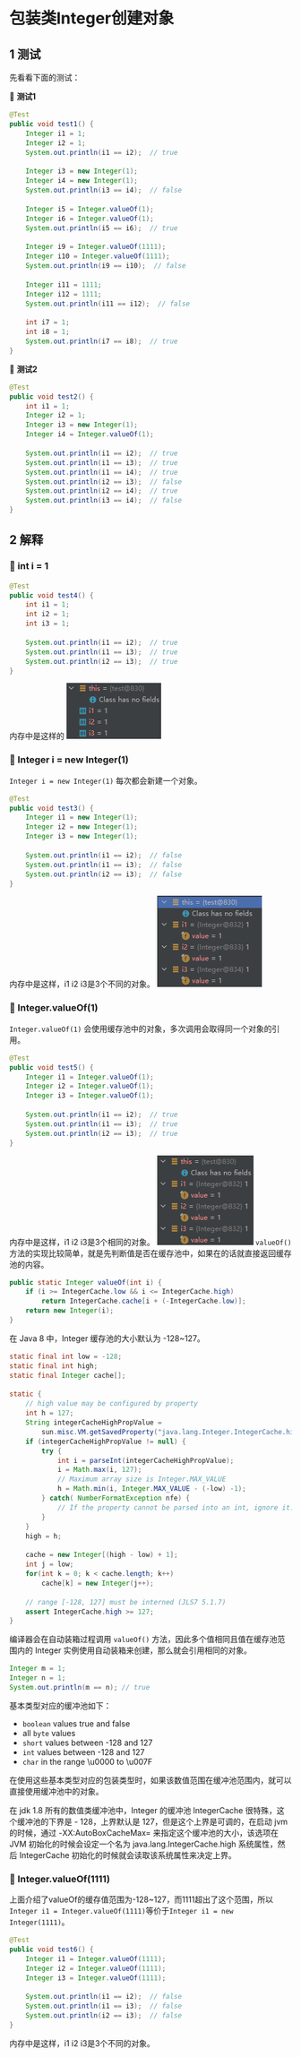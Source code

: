 # 包装类Integer创建对象

## 1 测试
先看看下面的测试：

🔶 **测试1**
```java
@Test
public void test1() {
    Integer i1 = 1;
    Integer i2 = 1;
    System.out.println(i1 == i2);  // true

    Integer i3 = new Integer(1);
    Integer i4 = new Integer(1);
    System.out.println(i3 == i4);  // false
	
	Integer i5 = Integer.valueOf(1);
    Integer i6 = Integer.valueOf(1);
    System.out.println(i5 == i6);  // true
    
    Integer i9 = Integer.valueOf(1111);
    Integer i10 = Integer.valueOf(1111);
    System.out.println(i9 == i10);  // false
    
    Integer i11 = 1111;
    Integer i12 = 1111;
    System.out.println(i11 == i12);  // false
    
    int i7 = 1;
    int i8 = 1;
    System.out.println(i7 == i8);  // true
}
```

🔶 **测试2**

```java
@Test
public void test2() {
    int i1 = 1;
    Integer i2 = 1;
    Integer i3 = new Integer(1);
    Integer i4 = Integer.valueOf(1);

    System.out.println(i1 == i2);  // true
    System.out.println(i1 == i3);  // true
    System.out.println(i1 == i4);  // true
    System.out.println(i2 == i3);  // false
    System.out.println(i2 == i4);  // true
    System.out.println(i3 == i4);  // false
}
```
## 2 解释
### 🔸 int i = 1
```java
@Test
public void test4() {
    int i1 = 1;
    int i2 = 1;
    int i3 = 1;

    System.out.println(i1 == i2);  // true
    System.out.println(i1 == i3);  // true
    System.out.println(i2 == i3);  // true
}
```
内存中是这样的
![在这里插入图片描述](https://raw.githubusercontent.com/zouquchen/Images/main/imgs/7aed34e2a66f4086924e9ac24e239232.png)

### 🔸 Integer i = new Integer(1)

`Integer i = new Integer(1)` 每次都会新建一个对象。

```java
@Test
public void test3() {
    Integer i1 = new Integer(1);
    Integer i2 = new Integer(1);
    Integer i3 = new Integer(1);

    System.out.println(i1 == i2);  // false
    System.out.println(i1 == i3);  // false
    System.out.println(i2 == i3);  // false
}
```

内存中是这样，i1 i2 i3是3个不同的对象。
![在这里插入图片描述](https://raw.githubusercontent.com/zouquchen/Images/main/imgs/7834f23e6f7544abb555621c2f046ce1.png)
### 🔸 Integer.valueOf(1)
`Integer.valueOf(1)` 会使用缓存池中的对象，多次调用会取得同一个对象的引用。

```java
@Test
public void test5() {
    Integer i1 = Integer.valueOf(1);
    Integer i2 = Integer.valueOf(1);
    Integer i3 = Integer.valueOf(1);

    System.out.println(i1 == i2);  // true
    System.out.println(i1 == i3);  // true
    System.out.println(i2 == i3);  // true
}
```
内存中是这样，i1 i2 i3是3个相同的对象。
![在这里插入图片描述](https://raw.githubusercontent.com/zouquchen/Images/main/imgs/0a6c5d477e8a49baa33e94f3b2808eef.png)
`valueOf()`方法的实现比较简单，就是先判断值是否在缓存池中，如果在的话就直接返回缓存池的内容。

```java
public static Integer valueOf(int i) {
    if (i >= IntegerCache.low && i <= IntegerCache.high)
        return IntegerCache.cache[i + (-IntegerCache.low)];
    return new Integer(i);
}
```
在 Java 8 中，Integer 缓存池的大小默认为 -128~127。

```java
static final int low = -128;
static final int high;
static final Integer cache[];

static {
    // high value may be configured by property
    int h = 127;
    String integerCacheHighPropValue =
        sun.misc.VM.getSavedProperty("java.lang.Integer.IntegerCache.high");
    if (integerCacheHighPropValue != null) {
        try {
            int i = parseInt(integerCacheHighPropValue);
            i = Math.max(i, 127);
            // Maximum array size is Integer.MAX_VALUE
            h = Math.min(i, Integer.MAX_VALUE - (-low) -1);
        } catch( NumberFormatException nfe) {
            // If the property cannot be parsed into an int, ignore it.
        }
    }
    high = h;

    cache = new Integer[(high - low) + 1];
    int j = low;
    for(int k = 0; k < cache.length; k++)
        cache[k] = new Integer(j++);

    // range [-128, 127] must be interned (JLS7 5.1.7)
    assert IntegerCache.high >= 127;
}
```


编译器会在自动装箱过程调用 `valueOf()` 方法，因此多个值相同且值在缓存池范围内的 Integer 实例使用自动装箱来创建，那么就会引用相同的对象。

```java
Integer m = 1;
Integer n = 1;
System.out.println(m == n); // true
```
基本类型对应的缓冲池如下：


- `boolean` values true and false
- all `byte` values
- `short` values between -128 and 127
- `int` values between -128 and 127
- `char` in the range \u0000 to \u007F

在使用这些基本类型对应的包装类型时，如果该数值范围在缓冲池范围内，就可以直接使用缓冲池中的对象。

在 jdk 1.8 所有的数值类缓冲池中，Integer 的缓冲池 IntegerCache 很特殊，这个缓冲池的下界是 - 128，上界默认是 127，但是这个上界是可调的，在启动 jvm 的时候，通过 -XX:AutoBoxCacheMax=<size> 来指定这个缓冲池的大小，该选项在 JVM 初始化的时候会设定一个名为 java.lang.IntegerCache.high 系统属性，然后 IntegerCache 初始化的时候就会读取该系统属性来决定上界。

### 🔸 Integer.valueOf(1111)
上面介绍了valueOf的缓存值范围为-128~127，而1111超出了这个范围，所以`Integer i1 = Integer.valueOf(1111)`等价于`Integer i1 = new Integer(1111)`。
```java
@Test
public void test6() {
    Integer i1 = Integer.valueOf(1111);
    Integer i2 = Integer.valueOf(1111);
    Integer i3 = Integer.valueOf(1111);

    System.out.println(i1 == i2);  // false
    System.out.println(i1 == i3);  // false
    System.out.println(i2 == i3);  // false
}
```
内存中是这样，i1 i2 i3是3个不同的对象。